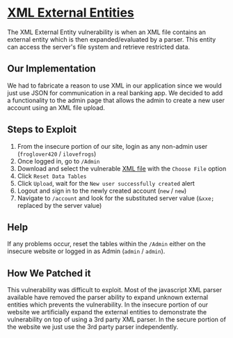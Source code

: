 # [XML External Entities](https://owasp.org/www-project-top-ten/2017/A4_2017-XML_External_Entities_(XXE))

The XML External Entity vulnerability is when an XML file contains an external entity which is then expanded/evaluated by a parser.
This entity can access the server's file system and retrieve restricted data.

## Our Implementation

We had to fabricate a reason to use XML in our application since we would just use JSON for communication in a real banking app.
We decided to add a functionality to the admin page that allows the admin to create a new user account using an XML file upload.

## Steps to Exploit

1. From the insecure portion of our site, login as any non-admin user (`froglover420` / `ilovefrogs`)
2. Once logged in, go to `/Admin`
3. Download and select the vulnerable [XML file](https://github.com/martinky24/WebsiteSecurity/blob/main/Vulnerabilities/Resources/newAccount_malicious.xml) with the `Choose File` option
4. Click `Reset Data Tables`
5. Click `Upload`, wait for the `New user successfully created` alert
6. Logout and sign in to the newly created account (`new` / `new`)
7. Navigate to `/account` and look for the substituted server value (`&xxe;` replaced by the server value)

## Help
If any problems occur, reset the tables within the `/Admin` either on the insecure website or logged in as Admin (`admin` / `admin`).

## How We Patched it

This vulnerability was difficult to exploit. Most of the javascript XML parser available have removed the parser ability to expand unknown external entities which prevents the vulnerability. In the insecure portion of our website we artificially expand the external entities to demonstrate the vulnerability on top of using a 3rd party XML parser. In the secure portion of the website we just use the 3rd party parser independently.
